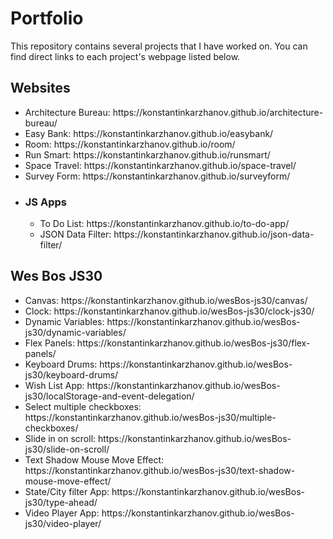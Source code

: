 <h1>Portfolio</h1>
<p>This repository contains several projects that I have worked on. You can find direct links to each project's webpage listed below.</p>
<h2>Websites</h2>
<ul>
  <li>Architecture Bureau: https://konstantinkarzhanov.github.io/architecture-bureau/</li>
  <li>Easy Bank: https://konstantinkarzhanov.github.io/easybank/</li>
  <li>Room: https://konstantinkarzhanov.github.io/room/</li>
  <li>Run Smart: https://konstantinkarzhanov.github.io/runsmart/</li>
  <li>Space Travel: https://konstantinkarzhanov.github.io/space-travel/</li>
  <li>Survey Form: https://konstantinkarzhanov.github.io/surveyform/</li>
  <li><h3>JS Apps</h3>
    <ul>
      <li>To Do List: https://konstantinkarzhanov.github.io/to-do-app/</li>
      <li>JSON Data Filter: https://konstantinkarzhanov.github.io/json-data-filter/</li>
    </ul>
  </li>
</ul>
<h2>Wes Bos JS30</h2>
  <ul>
    <li>Canvas: https://konstantinkarzhanov.github.io/wesBos-js30/canvas/</li>
    <li>Clock: https://konstantinkarzhanov.github.io/wesBos-js30/clock-js30/</li>
    <li>Dynamic Variables: https://konstantinkarzhanov.github.io/wesBos-js30/dynamic-variables/</li>
    <li>Flex Panels: https://konstantinkarzhanov.github.io/wesBos-js30/flex-panels/</li>
    <li>Keyboard Drums: https://konstantinkarzhanov.github.io/wesBos-js30/keyboard-drums/</li>
    <li>Wish List App: https://konstantinkarzhanov.github.io/wesBos-js30/localStorage-and-event-delegation/</li>
    <li>Select multiple checkboxes: https://konstantinkarzhanov.github.io/wesBos-js30/multiple-checkboxes/</li>
    <li>Slide in on scroll: https://konstantinkarzhanov.github.io/wesBos-js30/slide-on-scroll/</li>
    <li>Text Shadow Mouse Move Effect: https://konstantinkarzhanov.github.io/wesBos-js30/text-shadow-mouse-move-effect/</li>
    <li>State/City filter App: https://konstantinkarzhanov.github.io/wesBos-js30/type-ahead/</li>
    <li>Video Player App: https://konstantinkarzhanov.github.io/wesBos-js30/video-player/</li>
  </ul>

